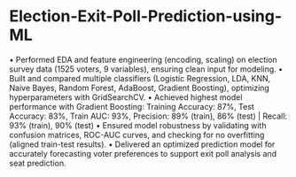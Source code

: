# Election-Exit-Poll-Prediction-using-ML

•	Performed EDA and feature engineering (encoding, scaling) on election survey data (1525 voters, 9 variables), ensuring clean input for modeling.
•	Built and compared multiple classifiers (Logistic Regression, LDA, KNN, Naive Bayes, Random Forest, AdaBoost, Gradient Boosting), optimizing hyperparameters with GridSearchCV.
•	Achieved highest model performance with Gradient Boosting: Training Accuracy: 87%, Test Accuracy: 83%, Train AUC: 93%, Precision: 89% (train), 86% (test) | Recall: 93% (train), 90% (test) 
•	Ensured model robustness by validating with confusion matrices, ROC-AUC curves, and checking for no overfitting (aligned train-test results).
•	Delivered an optimized prediction model for accurately forecasting voter preferences to support exit poll analysis and seat prediction.
